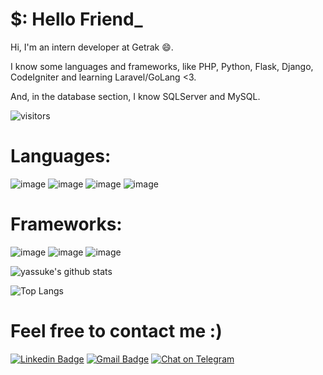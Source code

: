# $: Hello Friend_

Hi, I'm an intern developer at Getrak :smile:.

I know some languages and frameworks, like PHP, Python, Flask, Django, CodeIgniter and learning Laravel/GoLang <3.

And, in the database section, I know SQLServer and MySQL.

![visitors](https://visitor-badge.laobi.icu/badge?page_id=yassuke)

# Languages:

![image](https://img.icons8.com/color/48/000000/python.png)
![image](https://img.icons8.com/dusk/48/000000/php-logo.png)
![image](https://img.icons8.com/color/48/000000/golang.png)
![image](https://img.icons8.com/color/48/000000/java-duke-logo.png)

# Frameworks:
![image](https://img.icons8.com/color/48/000000/django.png)
![image](https://www.vectorlogo.zone/logos/pocoo_flask/pocoo_flask-ar21.svg)
![image](https://img.icons8.com/ios-filled/50/fa314a/laravel.png)

![yassuke's github stats](https://github-readme-stats.vercel.app/api?username=yassuke&theme=dark)

![Top Langs](https://github-readme-stats.vercel.app/api/top-langs/?username=yassuke&hide=vimscript&layout=compact&theme=dark)

# Feel free to contact me :)

[![Linkedin Badge](https://img.shields.io/badge/-Thiago_Martins-blue?style=flat-square&logo=Linkedin&logoColor=white&link=https://www.linkedin.com/in/thiagoo-martinss)](https://www.linkedin.com/in/thiagoo-martinss)
[![Gmail Badge](https://img.shields.io/badge/-thiagom.devsec@gmail.com-c14438?style=flat-square&logo=Gmail&logoColor=white&link=mailto:ishagupta2103@gmail.com)](mailto:thiagom.devsec@gmail.com)
[![Chat on Telegram](https://img.shields.io/badge/Chat%20on-Telegram-brightgreen.svg)](https://t.me/th14godev)
